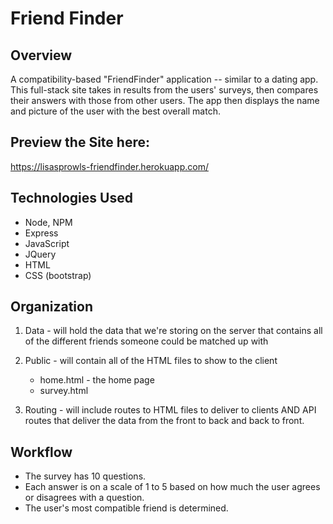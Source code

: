 # Friend Finder

## Overview
A compatibility-based "FriendFinder" application -- similar to a dating app. 
This full-stack site takes in results from the users' surveys, then compares their answers with those from other users. 
The app then displays the name and picture of the user with the best overall match. 

## Preview the Site here:
https://lisasprowls-friendfinder.herokuapp.com/

## Technologies Used
* Node, NPM
* Express 
* JavaScript
* JQuery
* HTML
* CSS (bootstrap)

## Organization
1. Data - will hold the data that we're storing on the server that contains all of the different friends someone could be matched up with

2. Public - will contain all of the HTML files to show to the client
    * home.html - the home page 
    * survey.html

3. Routing - will include routes to HTML files to deliver to clients AND API routes that deliver the data from the front to back and back to front.

## Workflow
* The survey has 10 questions. 
* Each answer is on a scale of 1 to 5 based on how much the user agrees or disagrees with a question.
* The user's most compatible friend is determined.
